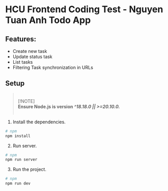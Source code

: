 # HCU Frontend Coding Test - Nguyen Tuan Anh Todo App

## Features:

-   Create new task
-   Update status task
-   List tasks
-   Filtering Task synchronization in URLs

## Setup

> <br/>[!NOTE]<br/> **Ensure Node.js is version <i>^18.18.0 || >=20.10.0.</i>**<br /><br />

1. Install the dependencies.

```bash
# npm
npm install
```

2. Run server.

```bash
# npm
npm run server
```

3. Run the project.

```bash
# npm
npm run dev
```
